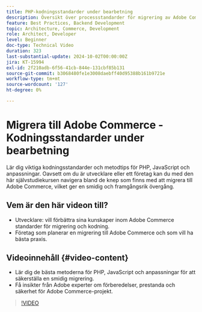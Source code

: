 ```yaml
---
title: PHP-kodningsstandarder under bearbetning
description: Översikt över processstandarder för migrering av Adobe Commerce, som omfattar PHP, JavaScript och metodtips för anpassning.
feature: Best Practices, Backend Development
topic: Architecture, Commerce, Development
role: Architect, Developer
level: Beginner
doc-type: Technical Video
duration: 323
last-substantial-update: 2024-10-02T00:00:00Z
jira: KT-15994
exl-id: 2f210adb-6f56-41cb-844e-131cbf85b131
source-git-commit: b3068480fe1e3008daebff40d95388b161b9721e
workflow-type: tm+mt
source-wordcount: '127'
ht-degree: 0%

---
```


# Migrera till Adobe Commerce - Kodningsstandarder under bearbetning

Lär dig viktiga kodningsstandarder och metodtips för PHP, JavaScript och anpassningar. Oavsett om du är utvecklare eller ett företag kan du med den här självstudiekursen navigera bland de knep som finns med att migrera till Adobe Commerce, vilket ger en smidig och framgångsrik övergång.

## Vem är den här videon till?

* Utvecklare: vill förbättra sina kunskaper inom Adobe Commerce standarder för migrering och kodning.
* Företag som planerar en migrering till Adobe Commerce och som vill ha bästa praxis.

## Videoinnehåll {#video-content}

* Lär dig de bästa metoderna för PHP, JavaScript och anpassningar för att säkerställa en smidig migrering.
* Få insikter från Adobe experter om förberedelser, prestanda och säkerhet för Adobe Commerce-projekt.

>[!VIDEO](https://video.tv.adobe.com/v/3434861?learn=on&enablevpops&captions=swe)
